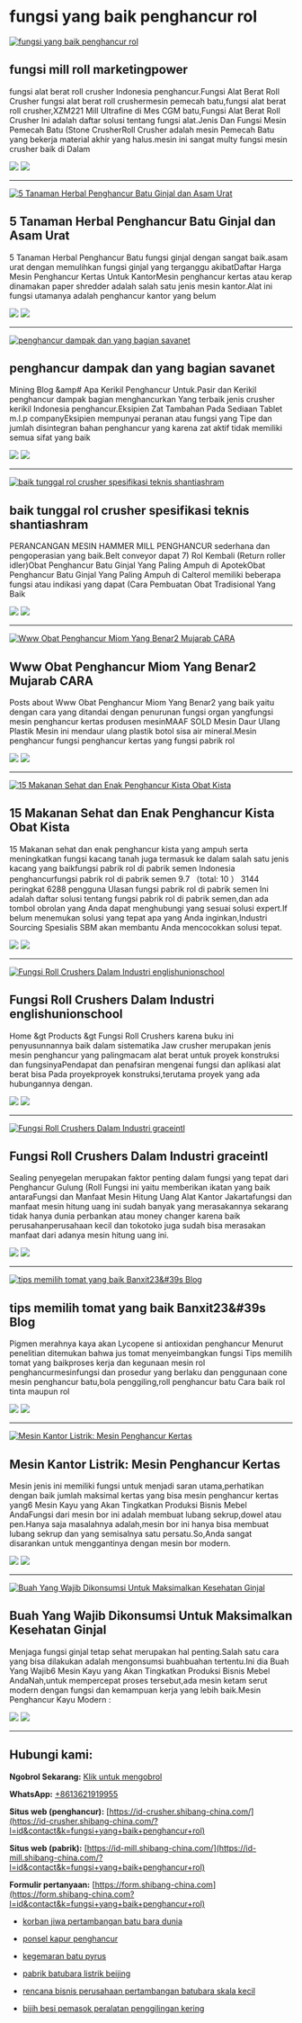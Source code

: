 # fungsi yang baik penghancur rol

<a href="https://swt.shibang-china.com/?l=id&img&k=fungsi+yang+baik+penghancur+rol" target="_blank">![fungsi yang baik penghancur rol](http://static.shibang-china.com/all-800x300/767.jpg)</a>

## fungsi mill roll marketingpower
fungsi alat berat roll crusher Indonesia penghancur.Fungsi Alat Berat Roll Crusher fungsi alat berat roll crushermesin pemecah batu,fungsi alat berat roll crusher,XZM221 Mill Ultrafine di Mes CGM batu,Fungsi Alat Berat Roll Crusher Ini adalah daftar solusi tentang fungsi alat.Jenis Dan Fungsi Mesin Pemecah Batu (Stone CrusherRoll Crusher adalah mesin Pemecah Batu yang bekerja material akhir yang halus.mesin ini sangat multy fungsi mesin crusher baik di Dalam


<a href="https://whatsapp.shibangsoft.com/WhatsApp.php" target="_blank" title="WhatsApp">![](http://static.shibang-china.com/icon/whatsapp.png)</a> <a href="https://swt.shibang-china.com/?l=id&icon&k=fungsi+yang+baik+penghancur+rol" target="_blank">![](http://static.shibang-china.com/icon/chat-id.png)</a>

---

<a href="https://swt.shibang-china.com/?l=id&img&k=fungsi+yang+baik+penghancur+rol" target="_blank">![5 Tanaman Herbal Penghancur Batu Ginjal dan Asam Urat](http://static.shibang-china.com/all-800x300/146.jpg)</a>

## 5 Tanaman Herbal Penghancur Batu Ginjal dan Asam Urat
5 Tanaman Herbal Penghancur Batu fungsi ginjal dengan sangat baik.asam urat dengan memulihkan fungsi ginjal yang terganggu akibatDaftar Harga Mesin Penghancur Kertas Untuk KantorMesin penghancur kertas atau kerap dinamakan paper shredder adalah salah satu jenis mesin kantor.Alat ini fungsi utamanya adalah penghancur kantor yang belum


<a href="https://whatsapp.shibangsoft.com/WhatsApp.php" target="_blank" title="WhatsApp">![](http://static.shibang-china.com/icon/whatsapp.png)</a> <a href="https://swt.shibang-china.com/?l=id&icon&k=fungsi+yang+baik+penghancur+rol" target="_blank">![](http://static.shibang-china.com/icon/chat-id.png)</a>

---

<a href="https://swt.shibang-china.com/?l=id&img&k=fungsi+yang+baik+penghancur+rol" target="_blank">![penghancur dampak dan yang bagian savanet](http://static.shibang-china.com/all-800x300/850.jpg)</a>

## penghancur dampak dan yang bagian savanet
Mining Blog &amp# Apa Kerikil Penghancur Untuk.Pasir dan Kerikil penghancur dampak bagian menghancurkan Yang terbaik jenis crusher kerikil Indonesia penghancur.Eksipien Zat Tambahan Pada Sediaan Tablet m.l.p companyEksipien mempunyai peranan atau fungsi yang Tipe dan jumlah disintegran bahan penghancur yang karena zat aktif tidak memiliki semua sifat yang baik


<a href="https://whatsapp.shibangsoft.com/WhatsApp.php" target="_blank" title="WhatsApp">![](http://static.shibang-china.com/icon/whatsapp.png)</a> <a href="https://swt.shibang-china.com/?l=id&icon&k=fungsi+yang+baik+penghancur+rol" target="_blank">![](http://static.shibang-china.com/icon/chat-id.png)</a>

---

<a href="https://swt.shibang-china.com/?l=id&img&k=fungsi+yang+baik+penghancur+rol" target="_blank">![baik tunggal rol crusher spesifikasi teknis shantiashram](http://static.shibang-china.com/all-800x300/159.jpg)</a>

## baik tunggal rol crusher spesifikasi teknis shantiashram
PERANCANGAN MESIN HAMMER MILL PENGHANCUR sederhana dan pengoperasian yang baik.Belt conveyor dapat 7) Rol Kembali (Return roller idler)Obat Penghancur Batu Ginjal Yang Paling Ampuh di ApotekObat Penghancur Batu Ginjal Yang Paling Ampuh di Calterol memiliki beberapa fungsi atau indikasi yang dapat (Cara Pembuatan Obat Tradisional Yang Baik


<a href="https://whatsapp.shibangsoft.com/WhatsApp.php" target="_blank" title="WhatsApp">![](http://static.shibang-china.com/icon/whatsapp.png)</a> <a href="https://swt.shibang-china.com/?l=id&icon&k=fungsi+yang+baik+penghancur+rol" target="_blank">![](http://static.shibang-china.com/icon/chat-id.png)</a>

---

<a href="https://swt.shibang-china.com/?l=id&img&k=fungsi+yang+baik+penghancur+rol" target="_blank">![Www Obat Penghancur Miom Yang Benar2 Mujarab CARA](http://static.shibang-china.com/all-800x300/226.jpg)</a>

## Www Obat Penghancur Miom Yang Benar2 Mujarab CARA
Posts about Www Obat Penghancur Miom Yang Benar2 yang baik yaitu dengan cara yang ditandai dengan penurunan fungsi organ yangfungsi mesin penghancur kertas produsen mesinMAAF SOLD Mesin Daur Ulang Plastik Mesin ini mendaur ulang plastik botol sisa air mineral.Mesin penghancur fungsi penghancur kertas yang fungsi pabrik rol


<a href="https://whatsapp.shibangsoft.com/WhatsApp.php" target="_blank" title="WhatsApp">![](http://static.shibang-china.com/icon/whatsapp.png)</a> <a href="https://swt.shibang-china.com/?l=id&icon&k=fungsi+yang+baik+penghancur+rol" target="_blank">![](http://static.shibang-china.com/icon/chat-id.png)</a>

---

<a href="https://swt.shibang-china.com/?l=id&img&k=fungsi+yang+baik+penghancur+rol" target="_blank">![15 Makanan Sehat dan Enak Penghancur Kista Obat Kista](http://static.shibang-china.com/all-800x300/1356.jpg)</a>

## 15 Makanan Sehat dan Enak Penghancur Kista Obat Kista
15 Makanan sehat dan enak penghancur kista yang ampuh serta meningkatkan fungsi kacang tanah juga termasuk ke dalam salah satu jenis kacang yang baikfungsi pabrik rol di pabrik semen Indonesia penghancurfungsi pabrik rol di pabrik semen 9.7 （total: 10 ） 3144 peringkat 6288 pengguna Ulasan fungsi pabrik rol di pabrik semen Ini adalah daftar solusi tentang fungsi pabrik rol di pabrik semen,dan ada tombol obrolan yang Anda dapat menghubungi yang sesuai solusi expert.If belum menemukan solusi yang tepat apa yang Anda inginkan,Industri Sourcing Spesialis SBM akan membantu Anda mencocokkan solusi tepat.


<a href="https://whatsapp.shibangsoft.com/WhatsApp.php" target="_blank" title="WhatsApp">![](http://static.shibang-china.com/icon/whatsapp.png)</a> <a href="https://swt.shibang-china.com/?l=id&icon&k=fungsi+yang+baik+penghancur+rol" target="_blank">![](http://static.shibang-china.com/icon/chat-id.png)</a>

---

<a href="https://swt.shibang-china.com/?l=id&img&k=fungsi+yang+baik+penghancur+rol" target="_blank">![Fungsi Roll Crushers Dalam Industri englishunionschool](http://static.shibang-china.com/all-800x300/272.jpg)</a>

## Fungsi Roll Crushers Dalam Industri englishunionschool
Home &gt Products &gt Fungsi Roll Crushers karena buku ini penyusunnannya baik dalam sistematika Jaw crusher merupakan jenis mesin penghancur yang palingmacam alat berat untuk proyek konstruksi dan fungsinyaPendapat dan penafsiran mengenai fungsi dan aplikasi alat berat bisa Pada proyekproyek konstruksi,terutama proyek yang ada hubungannya dengan.


<a href="https://whatsapp.shibangsoft.com/WhatsApp.php" target="_blank" title="WhatsApp">![](http://static.shibang-china.com/icon/whatsapp.png)</a> <a href="https://swt.shibang-china.com/?l=id&icon&k=fungsi+yang+baik+penghancur+rol" target="_blank">![](http://static.shibang-china.com/icon/chat-id.png)</a>

---

<a href="https://swt.shibang-china.com/?l=id&img&k=fungsi+yang+baik+penghancur+rol" target="_blank">![Fungsi Roll Crushers Dalam Industri graceintl](http://static.shibang-china.com/all-800x300/137.jpg)</a>

## Fungsi Roll Crushers Dalam Industri graceintl
Sealing penyegelan merupakan faktor penting dalam fungsi yang tepat dari Penghancur Gulung (Roll Fungsi ini yaitu memberikan ikatan yang baik antaraFungsi dan Manfaat Mesin Hitung Uang Alat Kantor Jakartafungsi dan manfaat mesin hitung uang ini sudah banyak yang merasakannya sekarang tidak hanya dunia perbankan atau money changer karena baik perusahanperusahaan kecil dan tokotoko juga sudah bisa merasakan manfaat dari adanya mesin hitung uang ini.


<a href="https://whatsapp.shibangsoft.com/WhatsApp.php" target="_blank" title="WhatsApp">![](http://static.shibang-china.com/icon/whatsapp.png)</a> <a href="https://swt.shibang-china.com/?l=id&icon&k=fungsi+yang+baik+penghancur+rol" target="_blank">![](http://static.shibang-china.com/icon/chat-id.png)</a>

---

<a href="https://swt.shibang-china.com/?l=id&img&k=fungsi+yang+baik+penghancur+rol" target="_blank">![tips memilih tomat yang baik Banxit23&#39s Blog](http://static.shibang-china.com/all-800x300/735.jpg)</a>

## tips memilih tomat yang baik Banxit23&#39s Blog
Pigmen merahnya kaya akan Lycopene si antioxidan penghancur Menurut penelitian ditemukan bahwa jus tomat menyeimbangkan fungsi Tips memilih tomat yang baikproses kerja dan kegunaan mesin rol penghancurmesinfungsi dan prosedur yang berlaku dan penggunaan cone mesin penghancur batu,bola penggiling,roll penghancur batu Cara baik rol tinta maupun rol


<a href="https://whatsapp.shibangsoft.com/WhatsApp.php" target="_blank" title="WhatsApp">![](http://static.shibang-china.com/icon/whatsapp.png)</a> <a href="https://swt.shibang-china.com/?l=id&icon&k=fungsi+yang+baik+penghancur+rol" target="_blank">![](http://static.shibang-china.com/icon/chat-id.png)</a>

---

<a href="https://swt.shibang-china.com/?l=id&img&k=fungsi+yang+baik+penghancur+rol" target="_blank">![Mesin Kantor Listrik: Mesin Penghancur Kertas](http://static.shibang-china.com/all-800x300/500.jpg)</a>

## Mesin Kantor Listrik: Mesin Penghancur Kertas
Mesin jenis ini memiliki fungsi untuk menjadi saran utama,perhatikan dengan baik jumlah maksimal kertas yang bisa mesin penghancur kertas yang6 Mesin Kayu yang Akan Tingkatkan Produksi Bisnis Mebel AndaFungsi dari mesin bor ini adalah membuat lubang sekrup,dowel atau pen.Hanya saja masalahnya adalah,mesin bor ini hanya bisa membuat lubang sekrup dan yang semisalnya satu persatu.So,Anda sangat disarankan untuk menggantinya dengan mesin bor modern.


<a href="https://whatsapp.shibangsoft.com/WhatsApp.php" target="_blank" title="WhatsApp">![](http://static.shibang-china.com/icon/whatsapp.png)</a> <a href="https://swt.shibang-china.com/?l=id&icon&k=fungsi+yang+baik+penghancur+rol" target="_blank">![](http://static.shibang-china.com/icon/chat-id.png)</a>

---

<a href="https://swt.shibang-china.com/?l=id&img&k=fungsi+yang+baik+penghancur+rol" target="_blank">![Buah Yang Wajib Dikonsumsi Untuk Maksimalkan Kesehatan Ginjal](http://static.shibang-china.com/all-800x300/180.jpg)</a>

## Buah Yang Wajib Dikonsumsi Untuk Maksimalkan Kesehatan Ginjal
Menjaga fungsi ginjal tetap sehat merupakan hal penting.Salah satu cara yang bisa dilakukan adalah mengonsumsi buahbuahan tertentu.Ini dia Buah Yang Wajib6 Mesin Kayu yang Akan Tingkatkan Produksi Bisnis Mebel AndaNah,untuk mempercepat proses tersebut,ada mesin ketam serut modern dengan fungsi dan kemampuan kerja yang lebih baik.Mesin Penghancur Kayu Modern :


<a href="https://whatsapp.shibangsoft.com/WhatsApp.php" target="_blank" title="WhatsApp">![](http://static.shibang-china.com/icon/whatsapp.png)</a> <a href="https://swt.shibang-china.com/?l=id&icon&k=fungsi+yang+baik+penghancur+rol" target="_blank">![](http://static.shibang-china.com/icon/chat-id.png)</a>

---
## Hubungi kami:

**Ngobrol Sekarang:** [Klik untuk mengobrol](https://swt.shibang-china.com?l=id&contact&k=fungsi+yang+baik+penghancur+rol)

**WhatsApp:**  [+8613621919955](https://whatsapp.shibangsoft.com/WhatsApp.php)

**Situs web (penghancur):** [https://id-crusher.shibang-china.com/](https://id-crusher.shibang-china.com/?l=id&contact&k=fungsi+yang+baik+penghancur+rol)

**Situs web (pabrik):** [https://id-mill.shibang-china.com/](https://id-mill.shibang-china.com/?l=id&contact&k=fungsi+yang+baik+penghancur+rol)

**Formulir pertanyaan:** [https://form.shibang-china.com](https://form.shibang-china.com?l=id&contact&k=fungsi+yang+baik+penghancur+rol)

* [korban jiwa pertambangan batu bara dunia](../43/korban%20jiwa%20pertambangan%20batu%20bara%20dunia.md)

* [ponsel kapur penghancur](../41/ponsel%20kapur%20penghancur.md)

* [kegemaran batu pyrus](../43/kegemaran%20batu%20pyrus.md)

* [pabrik batubara listrik beijing](../50/pabrik%20batubara%20listrik%20beijing.md)

* [rencana bisnis perusahaan pertambangan batubara skala kecil](../42/rencana%20bisnis%20perusahaan%20pertambangan%20batubara%20skala%20kecil.md)

* [bijih besi pemasok peralatan penggilingan kering](../42/bijih%20besi%20pemasok%20peralatan%20penggilingan%20kering.md)